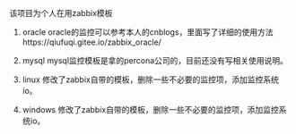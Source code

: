 该项目为个人在用zabbix模板

1. oracle
oracle的监控可以参考本人的cnblogs，里面写了详细的使用方法https://qiufuqi.gitee.io/zabbix_oracle/

2. mysql
mysql监控模板是拿的percona公司的，目前还没有写相关使用说明。

3. linux
修改了zabbix自带的模板，删除一些不必要的监控项，添加监控系统io。

4. windows
修改了zabbix自带的模板，删除一些不必要的监控项，添加监控系统io。

